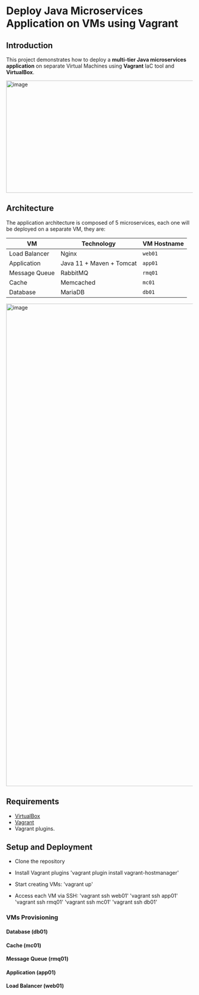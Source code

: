 # Deploy Java Microservices Application on VMs using Vagrant

## Introduction
This project demonstrates how to deploy a **multi-tier Java microservices application** on separate Virtual Machines using **Vagrant** IaC tool and **VirtualBox**.

<img width="627" height="303" alt="image" src="https://github.com/user-attachments/assets/fdde26cf-ab8d-4fbc-ae52-6b9b440aa075" />

## Architecture
The application architecture is composed of 5 microservices, each one will be deployed on a separate VM, they are:

| VM         | Technology             | VM Hostname |
|-----------------|------------------------|-------------|
| Load Balancer   | Nginx                  | `web01`     |
| Application     | Java 11 + Maven + Tomcat| `app01`     |
| Message Queue   | RabbitMQ                | `rmq01`     |
| Cache           | Memcached              | `mc01`      |
| Database        | MariaDB                | `db01`      |

<img width="2048" height="1302" alt="image" src="https://github.com/user-attachments/assets/8d9c68fa-2f3c-4a95-b9e6-da550952c2be" />

## Requirements
- [VirtualBox](https://www.virtualbox.org/)
- [Vagrant](https://www.vagrantup.com/)
- Vagrant plugins.

## Setup and Deployment
- Clone the repository
- Install Vagrant plugins
'vagrant plugin install vagrant-hostmanager'

- Start creating VMs:
'vagrant up'

- Access each VM via SSH:
'vagrant ssh web01'
'vagrant ssh app01'
'vagrant ssh rmq01'
'vagrant ssh mc01'
'vagrant ssh db01'

### VMs Provisioning

#### Database (db01)

#### Cache (mc01)

#### Message Queue (rmq01)

#### Application (app01)

#### Load Balancer (web01)
